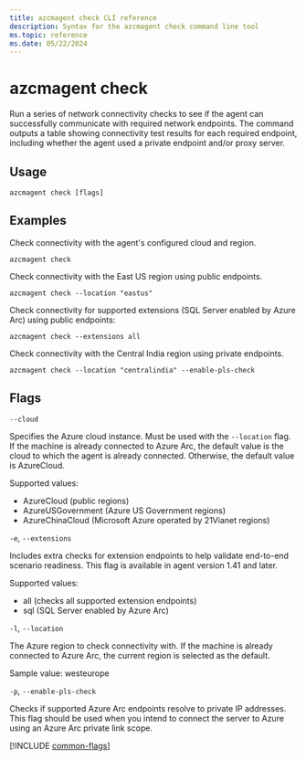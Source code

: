 ```yaml
---
title: azcmagent check CLI reference
description: Syntax for the azcmagent check command line tool
ms.topic: reference
ms.date: 05/22/2024
---
```


# azcmagent check

Run a series of network connectivity checks to see if the agent can successfully communicate with required network endpoints. The command outputs a table showing connectivity test results for each required endpoint, including whether the agent used a private endpoint and/or proxy server.

## Usage

```
azcmagent check [flags]
```

## Examples

Check connectivity with the agent's configured cloud and region.

```
azcmagent check
```

Check connectivity with the East US region using public endpoints.

```
azcmagent check --location "eastus"
```

Check connectivity for supported extensions (SQL Server enabled by Azure Arc) using public endpoints:

```
azcmagent check --extensions all
```


Check connectivity with the Central India region using private endpoints.

```
azcmagent check --location "centralindia" --enable-pls-check
```

## Flags

`--cloud`

Specifies the Azure cloud instance. Must be used with the `--location` flag. If the machine is already connected to Azure Arc, the default value is the cloud to which the agent is already connected. Otherwise, the default value is AzureCloud.

Supported values:

* AzureCloud (public regions)
* AzureUSGovernment (Azure US Government regions)
* AzureChinaCloud (Microsoft Azure operated by 21Vianet regions)

`-e`, `--extensions`

Includes extra checks for extension endpoints to help validate end-to-end scenario readiness. This flag is available in agent version 1.41 and later.

Supported values:

* all (checks all supported extension endpoints)
* sql (SQL Server enabled by Azure Arc)

`-l`, `--location`

The Azure region to check connectivity with. If the machine is already connected to Azure Arc, the current region is selected as the default.

Sample value: westeurope

`-p`, `--enable-pls-check`

Checks if supported Azure Arc endpoints resolve to private IP addresses. This flag should be used when you intend to connect the server to Azure using an Azure Arc private link scope.

[!INCLUDE [common-flags](includes/azcmagent-common-flags.md)]
